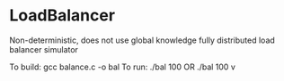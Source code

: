 # LoadBalancer
Non-deterministic, does not use global knowledge
fully distributed load balancer simulator

To build: gcc balance.c -o bal
To run: ./bal 100 
            OR
        ./bal 100 v